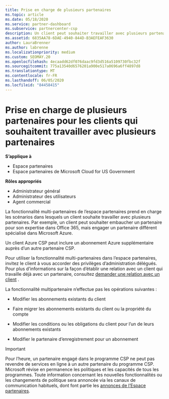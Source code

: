 ```yaml
---
title: Prise en charge de plusieurs partenaires
ms.topic: article
ms.date: 05/18/2020
ms.service: partner-dashboard
ms.subservice: partnercenter-csp
description: Un client peut souhaiter travailler avec plusieurs partenaires dans le programme du fournisseur de solutions Cloud spécialisé dans différents services.
ms.assetid: 6835AA78-6DAE-4940-844D-B3AEFEAF3630
author: LauraBrenner
ms.author: labrenne
ms.localizationpriority: medium
ms.custom: SEOMAY.20
ms.openlocfilehash: 4ecaadd62df076daac9fd3d516a5109730fbc32f
ms.sourcegitcommit: 775a13540d6576201a900e517a0696a6ff4897d8
ms.translationtype: MT
ms.contentlocale: fr-FR
ms.lasthandoff: 06/05/2020
ms.locfileid: "84458415"
---
```

# <a name="multi-partner-support-for-customers-who-want-to-work-with-more-than-one-partner"></a>Prise en charge de plusieurs partenaires pour les clients qui souhaitent travailler avec plusieurs partenaires

**S’applique à**

-  Espace partenaires
-  Espace partenaires de Microsoft Cloud for US Government

**Rôles appropriés**
-   Administrateur général
-   Administrateur des utilisateurs
-   Agent commercial

La fonctionnalité multi-partenaires de l’espace partenaires prend en charge les scénarios dans lesquels un client souhaite travailler avec plusieurs partenaires. Par exemple, un client peut souhaiter embaucher un partenaire pour son expertise dans Office 365, mais engager un partenaire différent spécialisé dans Microsoft Azure. 

Un client Azure CSP peut inclure un abonnement Azure supplémentaire auprès d’un autre partenaire CSP.

Pour utiliser la fonctionnalité multi-partenaires dans l’espace partenaires, invitez le client à vous accorder des privilèges d’administration délégués. Pour plus d’informations sur la façon d’établir une relation avec un client qui travaille déjà avec un partenaire, consultez [demander une relation avec un client](request-a-relationship-with-a-customer.md) .

La fonctionnalité multipartenaire n’effectue pas les opérations suivantes&nbsp;:

- Modifier les abonnements existants du client

- Faire migrer les abonnements existants du client ou la propriété du compte

- Modifier les conditions ou les obligations du client pour l’un de leurs abonnements existants

- Modifier le partenaire d’enregistrement pour un abonnement

> [!IMPORTANT]  
> Pour l’heure, un partenaire engagé dans le programme CSP ne peut pas revendre de services en ligne à un autre partenaire du programme CSP. Microsoft révise en permanence les politiques et les capacités de tous les programmes. Toute information concernant les nouvelles fonctionnalités ou les changements de politique sera annoncée via les canaux de communication habituels, dont font partie les [annonces de l’Espace partenaires](announcements/index.md).






